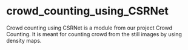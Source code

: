 # crowd_counting_using_CSRNet
Crowd counting using CSRNet is a module from our project Crowd Counting. It is meant for counting crowd from the still images by using density maps.
